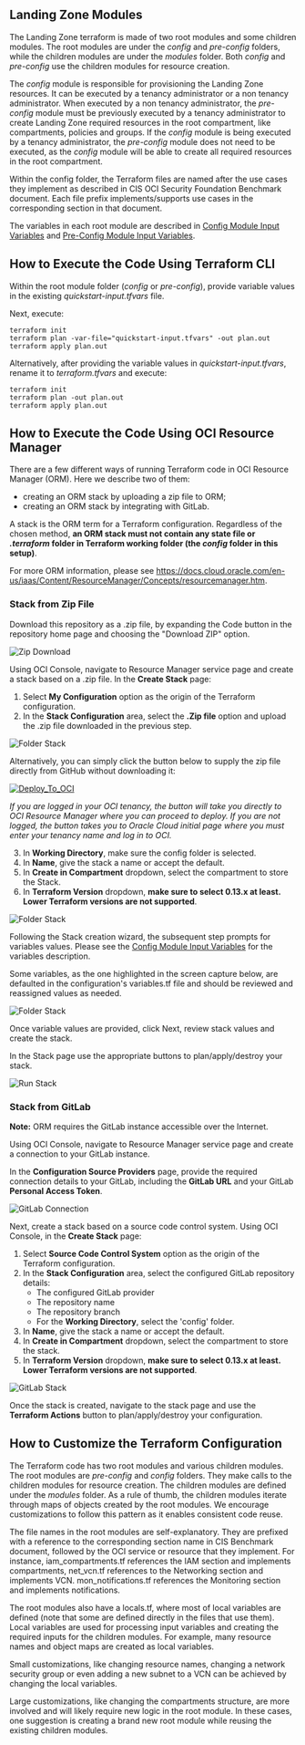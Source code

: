 ## Landing Zone Modules
The Landing Zone terraform is made of two root modules and some children modules. The root modules are under the *config* and *pre-config* folders, while the children modules are under the *modules* folder. Both *config* and *pre-config* use the children modules for resource creation.

The *config* module is responsible for provisioning the Landing Zone resources. It can be executed by a tenancy administrator or a non tenancy administrator. When executed by a non tenancy administrator, the *pre-config* module must be previously executed by a tenancy administrator to create Landing Zone required resources in the root compartment, like compartments, policies and groups. If the *config* module is being executed by a tenancy administrator, the *pre-config* module does not need to be executed, as the *config* module will be able to create all required resources in the root compartment.

Within the config folder, the Terraform files are named after the use cases they implement as described in CIS OCI Security Foundation Benchmark document. Each file prefix implements/supports use cases in the corresponding section in that document.

The variables in each root module are described in [Config Module Input Variables](VARIABLES.md#config_input_variables) and [Pre-Config Module Input Variables](VARIABLES.md#pre_config_input_variables).

## How to Execute the Code Using Terraform CLI
Within the root module folder (*config* or *pre-config*), provide variable values in the existing *quickstart-input.tfvars* file.

Next, execute:

	terraform init
	terraform plan -var-file="quickstart-input.tfvars" -out plan.out
	terraform apply plan.out

Alternatively, after providing the variable values in *quickstart-input.tfvars*, rename it to *terraform.tfvars* and execute:	

	terraform init
	terraform plan -out plan.out
	terraform apply plan.out

## How to Execute the Code Using OCI Resource Manager
There are a few different ways of running Terraform code in OCI Resource Manager (ORM). Here we describe two of them: 
- creating an ORM stack by uploading a zip file to ORM;
- creating an ORM stack by integrating with GitLab. 

A stack is the ORM term for a Terraform configuration. Regardless of the chosen method, **an ORM stack must not contain any state file or *.terraform* folder in Terraform working folder (the *config* folder in this setup)**.

For more ORM information, please see https://docs.cloud.oracle.com/en-us/iaas/Content/ResourceManager/Concepts/resourcemanager.htm.

### Stack from Zip File
Download this repository as a .zip file, by expanding the Code button in the repository home page and choosing the "Download ZIP" option.

![Zip Download](images/ZipDownload.png)

Using OCI Console, navigate to Resource Manager service page and create a stack based on a .zip file. In the **Create Stack** page:
1. Select **My Configuration** option as the origin of the Terraform configuration.
2. In the **Stack Configuration** area, select the **.Zip file** option and upload the .zip file downloaded in the previous step.

![Folder Stack](images/ZipStack_1.png)

Alternatively, you can simply click the button below to supply the zip file directly from GitHub without downloading it:

[![Deploy_To_OCI](images/DeployToOCI.svg)](https://cloud.oracle.com/resourcemanager/stacks/create?zipUrl=https://github.com/oracle-quickstart/oci-cis-landingzone-quickstart/archive/refs/heads/main.zip)

*If you are logged in your OCI tenancy, the button will take you directly to OCI Resource Manager where you can proceed to deploy. If you are not logged, the button takes you to Oracle Cloud initial page where you must enter your tenancy name and log in to OCI.*

3. In **Working Directory**, make sure the config folder is selected.
4. In **Name**, give the stack a name or accept the default.
5. In **Create in Compartment** dropdown, select the compartment to store the Stack.
6. In **Terraform Version** dropdown, **make sure to select 0.13.x at least. Lower Terraform versions are not supported**.

![Folder Stack](images/ZipStack_2.png)

Following the Stack creation wizard, the subsequent step prompts for variables values. Please see the [Config Module Input Variables](VARIABLES.md#config_input_variables) for the variables description. 

Some variables, as the one highlighted in the screen capture below, are defaulted in the configuration's variables.tf file and should be reviewed and reassigned values as needed.

![Folder Stack](images/ZipStack_3.png)

Once variable values are provided, click Next, review stack values and create the stack. 

In the Stack page use the appropriate buttons to plan/apply/destroy your stack.

![Run Stack](images/RunStack.png)

### Stack from GitLab
**Note:** ORM requires the GitLab instance accessible over the Internet.

Using OCI Console, navigate to Resource Manager service page and create a connection to your GitLab instance.

In the **Configuration Source Providers** page, provide the required connection details to your GitLab, including the **GitLab URL** and your GitLab **Personal Access Token**.

![GitLab Connection](images/GitLabConnection.png)

Next, create a stack based on a source code control system. Using OCI Console, in the **Create Stack** page:
1. Select **Source Code Control System** option as the origin of the Terraform configuration.
2. In the **Stack Configuration** area, select the configured GitLab repository details:
	- The configured GitLab provider
	- The repository name
	- The repository branch
	- For the **Working Directory**, select the 'config' folder.	 
3. In **Name**, give the stack a name or accept the default.
4. In **Create in Compartment** dropdown, select the compartment to store the stack.
5. In **Terraform Version** dropdown, **make sure to select 0.13.x at least. Lower Terraform versions are not supported**.

![GitLab Stack](images/GitLabStack.png)

Once the stack is created, navigate to the stack page and use the **Terraform Actions** button to plan/apply/destroy your configuration.

## How to Customize the Terraform Configuration
The Terraform code has two root modules and various children modules. The root modules are *pre-config* and *config* folders. They make calls to the children modules for resource creation. The children modules are defined under the *modules* folder. As a rule of thumb, the children modules iterate through maps of objects created by the root modules. We encourage customizations to follow this pattern as it enables consistent code reuse.

The file names in the root modules are self-explanatory. They are prefixed with a reference to the corresponding section name in CIS Benchmark document, followed by the OCI service or resource that they implement. For instance, iam_compartments.tf references the IAM section and implements compartments, net_vcn.tf references to the Networking section and implements VCN. mon_notifications.tf references the Monitoring section and implements notifications.

The root modules also have a locals.tf, where most of local variables are defined (note that some are defined directly in the files that use them). Local variables are used for processing input variables and creating the required inputs for the children modules. For example, many resource names and object maps are created as local variables. 

Small customizations, like changing resource names, changing a network security group or even adding a new subnet to a VCN can be achieved by changing the local variables.

Large customizations, like changing the compartments structure, are more involved and will likely require new logic in the root module. In these cases, one suggestion is creating a brand new root module while reusing the existing children modules.
